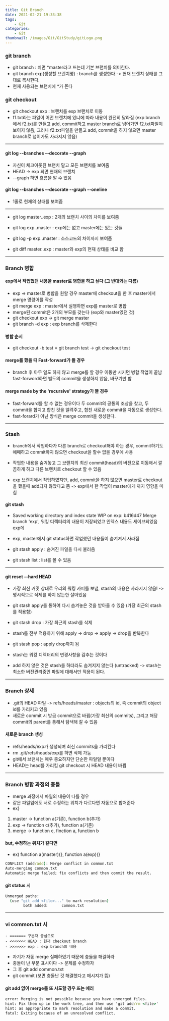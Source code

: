 ```yaml
---
title: Git Branch
date: 2021-02-21 19:33:38
tags:
    - Git
categories:
    - Git
thumbnail: /images/Git/GitStudy/gitLogo.png
---
```


### git branch
- git branch : 치면 *master라고 뜨는데 기본 브랜치를 의미한다.
- git branch exp(생성할 브랜치명) : branch를 생성한다 -> 현재 브랜치 상태를 그대로 복사한다.
- 현재 사용되는 브랜치에 *가 뜬다

### git checkout
- git checkout exp : 브랜치를 exp 브랜치로 이동
- f1.txt라는 파일이 어떤 브랜치에 있냐에 따라 내용이 완전히 달라짐 (exp branch에서 f2.txt를 만들고 add, commit하고 master branch로 넘어가면 f2.txt파일이 보이지 않음, 그러나 f2.txt파일을 만들고 add, commit을 하지 않으면 master branch로 넘어가도 사라지지 않음)

---------------------------------------

#### git log --branches --decorate --graph
- 자신이 체크아웃된 브랜치 말고 모든 브랜치를 보여줌
- HEAD -> exp 되면 현재의 브랜치
- --graph 하면 흐름을 알 수 있음

#### git log --branches --decorate --graph --oneline
- 1줄로 현재의 상태를 보여줌

---------------------------------------

- git log master..exp : 2개의 브랜치 사이의 차이를 보여줌
- git log exp..master : exp에는 없고 master에는 있는 것들

- git log -p exp..master : 소스코드의 차이까지 보여줌

- git diff master..exp : master와 exp의 현재 상태를 비교 함

---------------------------------------

### Branch 병합

#### exp에서 작업했던 내용을 master로 병합을 하고 싶다 (그 반대와는 다름)
- exp => master로 병합을 원할 경우 master에 checkout을 한 후 master에서 merge 명령어를 작성
- git merge exp : master에서 실행하면 exp를 master로 병합
- merge된 commit은 2개의 부모를 갖는다 (exp와 master였던 것)
- git checkout exp -> git merge master
- git branch -d exp : exp branch를 삭제한다

#### 병합 순서
- git checkout -b test = git branch test -> git checkout test


#### merge를 했을 때 Fast-forward가 뜰 경우
- branch 후 아무 일도 하지 않고 merge를 할 경우 이동만 시키면 병합 작업이 끝남 fast-forword하면 별도의 commit을 생성하지 않음, 바꾸기만 함

#### merge made by the 'recursive' strategy가 뜰 경우
- fast-forward를 할 수 없는 경우이다 두 commit의 공통의 조상을 찾고, 두 commit을 합치고 합친 것을 알려주고, 합친 새로운 commit을 자동으로 생성한다.
- fast-forard가 아닌 방식은 merge commit을 생성한다.

---------------------------------------

### Stash
- branch에서 작업하다가 다른 branch로 checkout해야 하는 경우, commit하기도 애매하고 commit하지 않으면 checkout을 할수 없을 경우에 사용
- 작업한 내용을 숨겨놓고 그 브랜치의 최신 commit(head)의 버전으로 이동해서 깔끔하게 하고 다른 브랜치로 checkout 할 수 있음

- exp 브랜치에서 작업하였지만, add, commit을 하지 않으면 master로 checkout을 했을때 add되지 않았다고 뜸 -> exp에서 한 작업이 master에게 까지 영향을 미침

#### git stash
- Saved working directory and index state WIP on exp: b416d47 Merge branch 'exp', 워킹 디렉터리의 내용이 저장되었고 인덱스 내용도 세이브되었음 exp에
- exp, master에서 git status하면 작업했던 내용들이 숨겨져서 사라짐

- git stash apply : 숨겨진 파일을 다시 불러옴
- git stash list : list를 볼 수 있음

---------------------------------------

#### git reset --hard HEAD
- 가장 최신 커밋 상태로 우리의 워킹 카피를 보냄, stash의 내용은 사라지지 않음! -> 명시적으로 삭제를 하지 않는한 살아있음
- git stash apply를 통하여 다시 숨겨놓은 것을 받아올 수 있음 (가장 최근의 stash를 적용함)
- git stash drop : 가장 최근의 stash를 삭제
- stash를 전부 적용하기 위해 apply -> drop -> apply -> drop을 반복한다

- git stash pop : apply drop까지 됨
- stash는 워킹 디렉터리의 변경사항을 감추는 것이다
- add 하지 않은 것은 stash를 하더라도 숨겨지지 않는다 (untracked) -> stash는 최소한 버전관리중인 파일에 대해서만 적용이 된다.

---------------------------------------

### Branch 상세
- .git의 HEAD 파일 -> refs/heads/master : objects의 id, 즉 commit의 object id를 가리키고 있음
- 새로운 commit 시 방금 commit으로 바뀜(가장 최신의 commits), 그리고 해당 commit의 parent를 통해서 탐색해 갈 수 있음

#### 새로운 branch 생성
- refs/heads/exp가 생성되며 최신 commits을 가리킨다
- rm .git/refs/heads/exp를 하면 삭제 가능
- git에서 브랜치는 매우 중요하지만 단순한 파일일 뿐이다
- HEAD는 head를 가리킴 git checkout 시 HEAD 내용이 바뀜

---------------------------------------

### Branch 병합 과정의 충돌
- merge 과정에서 파일의 내용이 다를 경우
- 같은 파일임에도 서로 수정하는 위치가 다르다면 자동으로 합쳐준다
- ex}
1. master -> function a(기존), function b(추가)
2. exp -> function c(추가), function a(기존)
3. merge -> function c, finction a, function b

#### but, 수정하는 위치가 같다면
- ex) function a(master){}, function a(exp){}

``` cmd
CONFLICT (add/add): Merge conflict in common.txt
Auto-merging common.txt
Automatic merge failed; fix conflicts and then commit the result.
```

#### git status 시
``` cmd
Unmerged paths:
  (use "git add <file>..." to mark resolution)
        both added:      common.txt
```

---------------------------------------

### vi common.txt 시

```
- ======= 구분자 중심으로
- <<<<<<< HEAD : 현재 checkout branch
- >>>>>>> exp : exp branch의 내용
```

- 자기가 자동 merge 실패하였기 때문에 충돌을 해결하라
- 충돌이 난 부분 표시이다 -> 문제를 수정하자
- 그 후 git add common.txt
- git commit (보면 충돌난 것 해결했다고 메시지가 뜸)

#### git add 없이 merge를 또 시도할 경우 뜨는 에러

``` cmd
error: Merging is not possible because you have unmerged files.
hint: Fix them up in the work tree, and then use 'git add/rm <file>'
hint: as appropriate to mark resolution and make a commit.
fatal: Exiting because of an unresolved conflict.
```